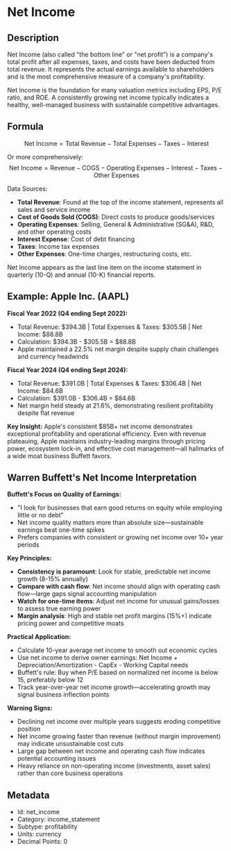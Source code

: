 # Net Income

## Description
Net Income (also called "the bottom line" or "net profit") is a company's total profit after all expenses, taxes, and costs have been deducted from total revenue. It represents the actual earnings available to shareholders and is the most comprehensive measure of a company's profitability.

Net Income is the foundation for many valuation metrics including EPS, P/E ratio, and ROE. A consistently growing net income typically indicates a healthy, well-managed business with sustainable competitive advantages.

## Formula
$$\text{Net Income} = \text{Total Revenue} - \text{Total Expenses} - \text{Taxes} - \text{Interest}$$

Or more comprehensively:
$$\text{Net Income} = \text{Revenue} - \text{COGS} - \text{Operating Expenses} - \text{Interest} - \text{Taxes} - \text{Other Expenses}$$

Data Sources:
- **Total Revenue**: Found at the top of the income statement, represents all sales and service income
- **Cost of Goods Sold (COGS)**: Direct costs to produce goods/services
- **Operating Expenses**: Selling, General & Administrative (SG&A), R&D, and other operating costs
- **Interest Expense**: Cost of debt financing
- **Taxes**: Income tax expenses
- **Other Expenses**: One-time charges, restructuring costs, etc.

Net Income appears as the last line item on the income statement in quarterly (10-Q) and annual (10-K) financial reports.

## Example: Apple Inc. (AAPL)

**Fiscal Year 2022 (Q4 ending Sept 2022):**
- Total Revenue: $394.3B | Total Expenses & Taxes: $305.5B | Net Income: $88.8B
- Calculation: $394.3B - $305.5B = $88.8B
- Apple maintained a 22.5% net margin despite supply chain challenges and currency headwinds

**Fiscal Year 2024 (Q4 ending Sept 2024):**
- Total Revenue: $391.0B | Total Expenses & Taxes: $306.4B | Net Income: $84.6B
- Calculation: $391.0B - $306.4B = $84.6B
- Net margin held steady at 21.6%, demonstrating resilient profitability despite flat revenue

**Key Insight:** Apple's consistent $85B+ net income demonstrates exceptional profitability and operational efficiency. Even with revenue plateauing, Apple maintains industry-leading margins through pricing power, ecosystem lock-in, and effective cost management—all hallmarks of a wide moat business Buffett favors.

## Warren Buffett's Net Income Interpretation

**Buffett's Focus on Quality of Earnings:**
- "I look for businesses that earn good returns on equity while employing little or no debt"
- Net income quality matters more than absolute size—sustainable earnings beat one-time spikes
- Prefers companies with consistent or growing net income over 10+ year periods

**Key Principles:**
- **Consistency is paramount**: Look for stable, predictable net income growth (8-15% annually)
- **Compare with cash flow**: Net income should align with operating cash flow—large gaps signal accounting manipulation
- **Watch for one-time items**: Adjust net income for unusual gains/losses to assess true earning power
- **Margin analysis**: High and stable net profit margins (15%+) indicate pricing power and competitive moats

**Practical Application:**
- Calculate 10-year average net income to smooth out economic cycles
- Use net income to derive owner earnings: Net Income + Depreciation/Amortization - CapEx - Working Capital needs
- Buffett's rule: Buy when P/E based on normalized net income is below 15, preferably below 12
- Track year-over-year net income growth—accelerating growth may signal business inflection points

**Warning Signs:**
- Declining net income over multiple years suggests eroding competitive position
- Net income growing faster than revenue (without margin improvement) may indicate unsustainable cost cuts
- Large gap between net income and operating cash flow indicates potential accounting issues
- Heavy reliance on non-operating income (investments, asset sales) rather than core business operations

## Metadata
- Id: net_income
- Category: income_statement
- Subtype: profitability
- Units: currency
- Decimal Points: 0
